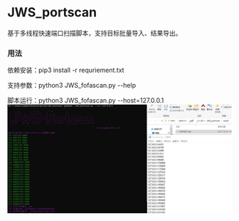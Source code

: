 # JWS_portscan
基于多线程快速端口扫描脚本，支持目标批量导入、结果导出。

### 用法
依赖安装：pip3 install -r requriement.txt

支持参数：python3 JWS_fofascan.py --help

脚本运行：python3 JWS_fofascan.py --host=127.0.0.1
![截图](https://github.com/jammny/JWS_portscan/blob/main/pic.jpg)
